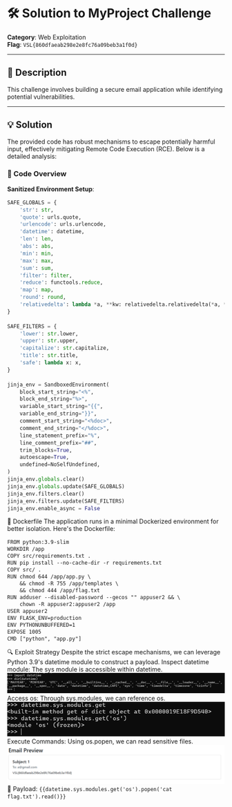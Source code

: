 # 🛠️ Solution to MyProject Challenge

**Category**: Web Exploitation  
**Flag**: `VSL{860dfaeab298e2e8fc76a09beb3a1f0d}`

---

## 📜 Description

This challenge involves building a secure email application while identifying potential vulnerabilities.

---

## 💡 Solution

The provided code has robust mechanisms to escape potentially harmful input, effectively mitigating Remote Code Execution (RCE). Below is a detailed analysis:

### 🚀 Code Overview

**Sanitized Environment Setup**:

```python
SAFE_GLOBALS = {
    'str': str,
    'quote': urls.quote,
    'urlencode': urls.urlencode,
    'datetime': datetime,
    'len': len,
    'abs': abs,
    'min': min,
    'max': max,
    'sum': sum,
    'filter': filter,
    'reduce': functools.reduce,
    'map': map,
    'round': round,
    'relativedelta': lambda *a, **kw: relativedelta.relativedelta(*a, **kw),
}

SAFE_FILTERS = {
    'lower': str.lower,
    'upper': str.upper,
    'capitalize': str.capitalize,
    'title': str.title,
    'safe': lambda x: x,
}

jinja_env = SandboxedEnvironment(
    block_start_string="<%",
    block_end_string="%>",
    variable_start_string="{{",
    variable_end_string="}}",
    comment_start_string="<%doc>",
    comment_end_string="</%doc>",
    line_statement_prefix="%",
    line_comment_prefix="##",
    trim_blocks=True,
    autoescape=True,
    undefined=NoSelfUndefined,
)
jinja_env.globals.clear()
jinja_env.globals.update(SAFE_GLOBALS)
jinja_env.filters.clear()
jinja_env.filters.update(SAFE_FILTERS)
jinja_env.enable_async = False
``` 
🐳 Dockerfile
The application runs in a minimal Dockerized environment for better isolation. Here's the Dockerfile:
```
FROM python:3.9-slim
WORKDIR /app
COPY src/requirements.txt .
RUN pip install --no-cache-dir -r requirements.txt
COPY src/ .
RUN chmod 644 /app/app.py \
    && chmod -R 755 /app/templates \
    && chmod 444 /app/flag.txt
RUN adduser --disabled-password --gecos "" appuser2 && \
    chown -R appuser2:appuser2 /app
USER appuser2
ENV FLASK_ENV=production
ENV PYTHONUNBUFFERED=1
EXPOSE 1005
CMD ["python", "app.py"]
```
🔍 Exploit Strategy
Despite the strict escape mechanisms, we can leverage Python 3.9's datetime module to construct a payload.
Inspect datetime module: The sys module is accessible within datetime.
![](../image/image-3.png)
Access os: Through sys.modules, we can reference os.
![](../image/image-4.png)
Execute Commands: Using os.popen, we can read sensitive files.
![](../image/image-5.png)
🔧 Payload:
```{{datetime.sys.modules.get('os').popen('cat flag.txt').read()}}```